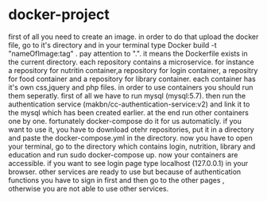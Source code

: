 # docker-project
first of all you need to create an image. in order to do that upload the docker file, go to it's directory and in your terminal type Docker build -t "nameOfImage:tag" . pay attention to ".". it means the Dockerfile exists in the current directory.
each repository contains a microservice. for instance a repository for nutritin container,a repository for login container, a repositry for food container and a repository for library container. each container has it's own css,jquery and php files.
in order to use containers you should run them seperatly.
first of all we have to run mysql (mysql:5.7). then run the authentication service (makbn/cc-authentication-service:v2) and link it to the mysql which has been created earlier. at the end run other containers one by one. fortunately docker-compose do it for us automaticly. if you want to use it, you have to download otehr repositories, put it in a directory and paste the docker-compose.yml in the directory.
now you have to open your terminal, go to the directory which contains login, nutrition, library and education and run sudo docker-compose up. now your containers are accessible. if you want to see login page type localhost (127.0.0.1) in your browser.
other services are ready to use but because of authentication functions you have to sign in first and then go to the other pages , otherwise you are not able to use other services.
